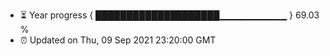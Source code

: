 - ⏳ Year progress { ████████████████████▁▁▁▁▁▁▁▁▁▁ } 69.03 %
- ⏰ Updated on Thu, 09 Sep 2021 23:20:00 GMT

